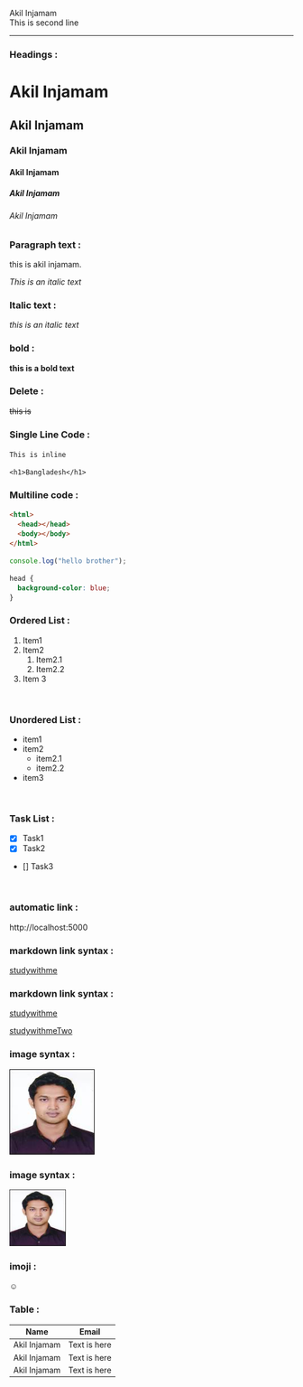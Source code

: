  <!--markdown tutorial  -->

Akil Injamam<br/>
This is second line

---

### Headings :

# Akil Injamam

## Akil Injamam

### Akil Injamam

#### Akil Injamam

##### Akil Injamam

###### Akil Injamam

### Paragraph text :

<p>this is akil injamam.</p>
<i>This is an italic text</i>

### Italic text :

_this is an italic text_

### bold :

**this is a bold text**

### Delete :

~~this is~~

### Single Line Code :

`This is inline`

`<h1>Bangladesh</h1>`

### Multiline code :

```html
<html>
  <head></head>
  <body></body>
</html>
```

```javascript
console.log("hello brother");
```

```css
head {
  background-color: blue;
}
```

### Ordered List :

1. Item1
2. Item2
   1. Item2.1
   2. Item2.2
3. Item 3

<br/>

### Unordered List :

- item1
- item2
  - item2.1
  - item2.2
- item3

<br/>

### Task List :

- [x] Task1
- [x] Task2
- [] Task3

<br/>

### automatic link :

http://localhost:5000

### markdown link syntax :

[studywithme](https://www.facbook.com)

### markdown link syntax :

[studywithme][websitelink]

[studywithmeTwo][websitelinkTwo]

<!-- all link is here -->

[websitelink]: http://locahost:5000
[websitelinkTwo]: http://locahost:4000

### image syntax :

![profile](./images/me.jpg)

### image syntax :

<img title="profile" src="./images//me.jpg" width="100"></img>

### imoji :

☺️

### Table :

| Name         | Email        |
| ------------ | ------------ |
| Akil Injamam | Text is here |
| Akil Injamam | Text is here |
| Akil Injamam | Text is here |
